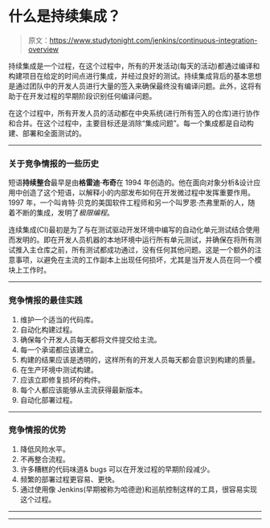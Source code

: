 # 什么是持续集成？

> 原文：<https://www.studytonight.com/jenkins/continuous-integration-overview>

持续集成是一个过程，在这个过程中，所有的开发活动(每天的活动)都通过编译和构建项目在给定的时间点进行集成，并经过良好的测试。持续集成背后的基本思想是通过团队中的开发人员进行大量的签入来确保最终没有编译问题。此外，这将有助于在开发过程的早期阶段识别任何编译问题。

在这个过程中，所有开发人员的活动都在中央系统(进行所有签入的仓库)进行协作和合并。在这个过程中，主要目标还是消除“集成问题”。每一个集成都是自动构建、部署和全面测试的。

* * *

### 关于竞争情报的一些历史

短语**持续整合**最早是由**格雷迪·布奇**在 1994 年创造的。他在面向对象分析&设计应用中创造了这个短语，以解释小的内部发布如何在开发微过程中发挥重要作用。1997 年，一个叫肯特·贝克的美国软件工程师和另一个叫罗恩·杰弗里斯的人，随着不断的集成，发明了*极限编程*。

连续集成(CI)最初是为了与在测试驱动开发环境中编写的自动化单元测试结合使用而发明的。即在开发人员机器的本地环境中运行所有单元测试，并确保在将所有测试推入主仓库之前，所有测试都成功通过，没有任何其他问题。这是一个额外的注意事项，以避免在主流的工作副本上出现任何损坏，尤其是当开发人员在同一个模块上工作时。

* * *

### 竞争情报的最佳实践

1.  维护一个适当的代码库。
2.  自动化构建过程。
3.  确保每个开发人员每天都将文件提交给主流。
4.  每一个承诺都应该建立。
5.  构建的结果应该是透明的，这样所有的开发人员每天都会意识到构建的质量。
6.  在生产环境中测试构建。
7.  应该立即修复损坏的构件。
8.  每个人都应该能够从主流获得最新版本。
9.  自动化部署过程。

* * *

### 竞争情报的优势

1.  降低风险水平。
2.  不再整合流程。
3.  许多糟糕的代码味道& bugs 可以在开发过程的早期阶段减少。
4.  频繁的部署过程更容易、更快。
5.  通过使用像 Jenkins(早期被称为哈德逊)和巡航控制这样的工具，很容易实现这个过程。

* * *

* * *